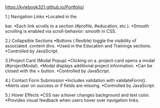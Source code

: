 https://kylebook321.github.io/Portfolio/

1.) Navigation Links
•Located in the <nav> bar.
•Each link scrolls to a section (#profile, #education, etc.).
•Smooth scrolling is enabled via scroll-behavior: smooth in CSS.

2.) Collapsible Sections
•Buttons (.flexible) toggle the visibility of associated .content divs.
•Used in the Education and Trainings sections.
•Controlled by JavaScript.

3.)Project Card (Modal Popup)
•Clicking on a .project-card opens a modal (#projectModal).
•Modal displays additional project information.
•Can be closed with the × button.
•Controlled by JavaScript.

4.) Contact Form Submission
•Includes validation with validateForm().
•Alerts user on success or if fields are missing.
•Controlled by JavaScript.

5.) Hover Effects
•CSS nav a:hover changes background and text color.
•Provides visual feedback when users hover over navigation links.
